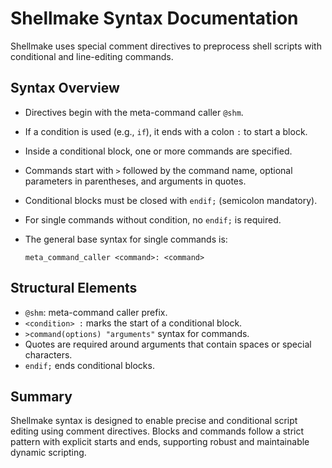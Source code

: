 # Shellmake Syntax Documentation

Shellmake uses special comment directives to preprocess shell scripts with conditional and line-editing commands.

## Syntax Overview

- Directives begin with the meta-command caller `@shm`.
- If a condition is used (e.g., `if`), it ends with a colon `:` to start a block.
- Inside a conditional block, one or more commands are specified.
- Commands start with `>` followed by the command name, optional parameters in parentheses, and arguments in quotes.
- Conditional blocks must be closed with `endif;` (semicolon mandatory).
- For single commands without condition, no `endif;` is required.
- The general base syntax for single commands is:

  `meta_command_caller <command>: <command>`

## Structural Elements

- `@shm`: meta-command caller prefix.
- `<condition> :` marks the start of a conditional block.
- `>command(options) "arguments"` syntax for commands.
- Quotes are required around arguments that contain spaces or special characters.
- `endif;` ends conditional blocks.

## Summary

Shellmake syntax is designed to enable precise and conditional script editing using comment directives. Blocks and commands follow a strict pattern with explicit starts and ends, supporting robust and maintainable dynamic scripting.
